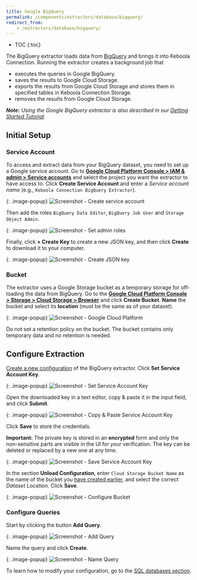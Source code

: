 ```yaml
---
title: Google BigQuery
permalink: /components/extractors/database/bigquery/
redirect_from:
    - /extractors/database/bigquery/
---
```


* TOC
{:toc}

The BigQuery extractor loads data from [BigQuery](https://cloud.google.com/bigquery/) and brings it into Keboola Connection. 
Running the extractor creates a background job that

- executes the queries in Google BigQuery.
- saves the results to Google Cloud Storage.
- exports the results from Google Cloud Storage and stores them in specified tables in Keboola Connection Storage.
- removes the results from Google Cloud Storage.

***Note:** Using the Google BigQuery extractor is also described in our [Getting Started Tutorial](/tutorial/ad-hoc/#using-bigquery-extractor).*

## Initial Setup

### Service Account
To access and extract data from your BigQuery dataset, you need to set up a Google service account. Go 
to [**Google Cloud Platform Console > IAM & admin > Service accounts**](https://console.cloud.google.com/iam-admin/serviceaccounts)
and select the project you want the extractor to have access to. Click **Create Service Account**
and enter a *Service account name* (e.g., `Keboola Connection BigQuery Extractor`).

{: .image-popup}
![Screenshot - Create service account](/components/extractors/database/bigquery/googlecloud-1.png)

Then add the roles `BigQuery Data Editor`, `BigQuery Job User` and `Storage Object Admin`.

{: .image-popup}
![Screenshot - Set admin roles](/components/extractors/database/bigquery/googlecloud-2.png)

Finally, click **+ Create Key** to create a new JSON key, and then click **Create** to download it to your computer.

{: .image-popup}
![Screenshot - Create JSON key](/components/extractors/database/bigquery/googlecloud-3.png)

### Bucket
The extractor uses a Google Storage bucket as a temporary storage for off-loading the data from BigQuery.
Go to the [**Google Cloud Platform Console > Storage >  Cloud Storage > Browser**](https://console.cloud.google.com/storage/browser)
and click **Create Bucket**. **Name** the bucket and select its **location** (must be the same as of your dataset).

{: .image-popup}
![Screenshot - Google Cloud Platform](/components/extractors/database/bigquery/googlecloud-4.png)

Do not set a retention policy on the bucket. The bucket contains only temporary data and no retention is needed.

## Configure Extraction
[Create a new configuration](/components/#creating-component-configuration) of the BigQuery extractor.
Click **Set Service Account Key**.

{: .image-popup}
![Screenshot - Set Service Account Key](/components/extractors/database/bigquery/bigquery-1.png)

Open the downloaded key in a text editor, copy & paste it in the input field, and click **Submit**. 

{: .image-popup}
![Screenshot - Copy & Paste Service Account Key](/components/extractors/database/bigquery/bigquery-2.png)

Click **Save** to store the credentials.

**Important:** The private key is stored in an **encrypted** form and only the non-sensitive parts are visible in the UI
for your verification. The key can be deleted or replaced by a new one at any time.

{: .image-popup}
![Screenshot - Save Service Account Key](/components/extractors/database/bigquery/bigquery-3.png)

In the section **Unload Configuration**, enter `Cloud Storage Bucket Name` as the name of the bucket 
you [have created earlier](#bucket), and select the correct *Dataset Location*. Click **Save**.

{: .image-popup}
![Screenshot - Configure Bucket](/components/extractors/database/bigquery/bigquery-4.png)

### Configure Queries
Start by clicking the button **Add Query**.

{: .image-popup}
![Screenshot - Add Query](/components/extractors/database/bigquery/bigquery-5.png)

Name the query and click **Create**.  

{: .image-popup}
![Screenshot - Name Query](/components/extractors/database/bigquery/bigquery-6.png)

To learn how to modify your configuration, go to the [SQL databases section](/components/extractors/database/sqldb/#modify-configuration).
